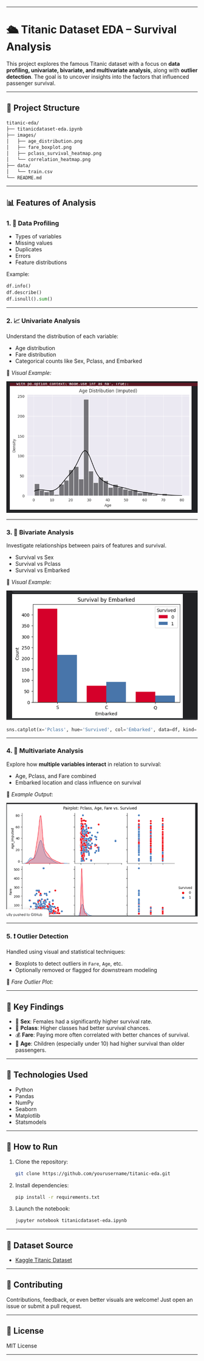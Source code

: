 

---

# 🛳️ Titanic Dataset EDA – Survival Analysis

This project explores the famous Titanic dataset with a focus on **data profiling, univariate, bivariate, and multivariate analysis**, along with **outlier detection**. The goal is to uncover insights into the factors that influenced passenger survival.

---

## 📁 Project Structure

```
titanic-eda/
├── titanicdataset-eda.ipynb
├── images/
│   ├── age_distribution.png
│   ├── fare_boxplot.png
│   ├── pclass_survival_heatmap.png
│   └── correlation_heatmap.png
├── data/
│   └── train.csv
└── README.md
```

---

## 📊 Features of Analysis

### 1. 🧮 **Data Profiling**

* Types of variables
* Missing values
* Duplicates
* Errors
* Feature distributions

Example:

```python
df.info()
df.describe()
df.isnull().sum()
```

---

### 2. 📈 **Univariate Analysis**

Understand the distribution of each variable:

* Age distribution
* Fare distribution
* Categorical counts like Sex, Pclass, and Embarked

📸 *Visual Example:*

![Age Distribution](https://github.com/Wuodmadam/Kaggle-notebook-Titanic/blob/master/imputed%20age%20shot.png)

---

### 3. 🔁 **Bivariate Analysis**

Investigate relationships between pairs of features and survival.

* Survival vs Sex
* Survival vs Pclass
* Survival vs Embarked

📸 *Visual Example:*

![survival vs Embarked](https://github.com/Wuodmadam/Kaggle-notebook-Titanic/blob/master/survival%20vs%20embarked%20histogram.png)
```python
sns.catplot(x='Pclass', hue='Survived', col='Embarked', data=df, kind='count')
```

---

### 4. 🔀 **Multivariate Analysis**

Explore how **multiple variables interact** in relation to survival:

* Age, Pclass, and Fare combined
* Embarked location and class influence on survival

📸 *Example Output*:

![age,Pclass and fare combined](https://github.com/Wuodmadam/Kaggle-notebook-Titanic/blob/master/pairplots%20for%20multivariate%20analysis.png)

---

### 5. ❗ **Outlier Detection**

Handled using visual and statistical techniques:

* Boxplots to detect outliers in `Fare`, `Age`, etc.
* Optionally removed or flagged for downstream modeling

📸 *Fare Outlier Plot:*



---

## 📌 Key Findings

* 🧍 **Sex**: Females had a significantly higher survival rate.
* 🧳 **Pclass**: Higher classes had better survival chances.
* 💰 **Fare**: Paying more often correlated with better chances of survival.
* 🧒 **Age**: Children (especially under 10) had higher survival than older passengers.

---

## 🧠 Technologies Used

* Python
* Pandas
* NumPy
* Seaborn
* Matplotlib
* Statsmodels

---

## 🚀 How to Run

1. Clone the repository:

   ```bash
   git clone https://github.com/yourusername/titanic-eda.git
   ```
2. Install dependencies:

   ```bash
   pip install -r requirements.txt
   ```
3. Launch the notebook:

   ```bash
   jupyter notebook titanicdataset-eda.ipynb
   ```

---

## 📂 Dataset Source

* [Kaggle Titanic Dataset](https://www.kaggle.com/competitions/titanic/data)

---

## 🤝 Contributing

Contributions, feedback, or even better visuals are welcome!
Just open an issue or submit a pull request.

---

## 📄 License

MIT License

---


